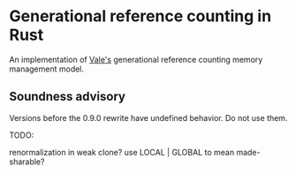 # Generational reference counting in Rust

An implementation of [Vale's](https://vale.dev/) generational reference counting memory management model.

## Soundness advisory

Versions before the 0.9.0 rewrite have undefined behavior. Do not use them.

TODO:

renormalization in weak clone?
use LOCAL | GLOBAL to mean made-sharable?